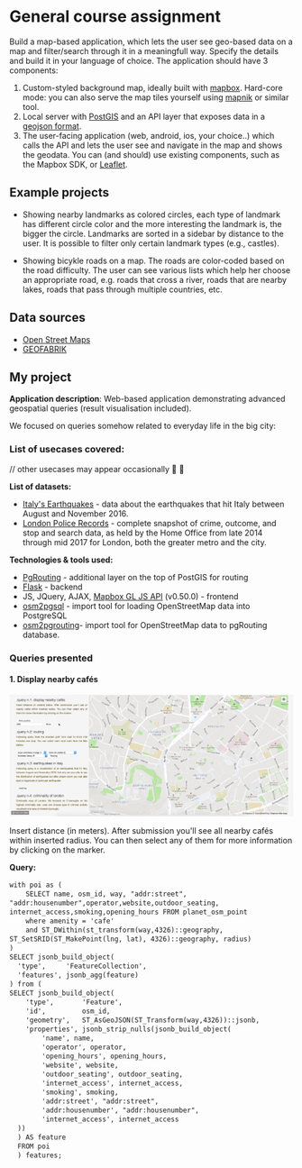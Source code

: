 # General course assignment

Build a map-based application, which lets the user see geo-based data on a map and filter/search through it in a meaningfull way. Specify the details and build it in your language of choice. The application should have 3 components:

1. Custom-styled background map, ideally built with [mapbox](http://mapbox.com). Hard-core mode: you can also serve the map tiles yourself using [mapnik](http://mapnik.org/) or similar tool.
2. Local server with [PostGIS](http://postgis.net/) and an API layer that exposes data in a [geojson format](http://geojson.org/).
3. The user-facing application (web, android, ios, your choice..) which calls the API and lets the user see and navigate in the map and shows the geodata. You can (and should) use existing components, such as the Mapbox SDK, or [Leaflet](http://leafletjs.com/).

## Example projects

- Showing nearby landmarks as colored circles, each type of landmark has different circle color and the more interesting the landmark is, the bigger the circle. Landmarks are sorted in a sidebar by distance to the user. It is possible to filter only certain landmark types (e.g., castles).

- Showing bicykle roads on a map. The roads are color-coded based on the road difficulty. The user can see various lists which help her choose an appropriate road, e.g. roads that cross a river, roads that are nearby lakes, roads that pass through multiple countries, etc.

## Data sources

- [Open Street Maps](https://www.openstreetmap.org/)
- [GEOFABRIK](https://www.geofabrik.de/)

## My project



**Application description**: Web-based application demonstrating advanced geospatial queries (result visualisation included).

We focused on queries somehow related to everyday life in the big city:

### List of usecases covered:

// other usecases may appear occasionally :bust_in_silhouette: :eyes: 


**List of datasets:** 

* [Italy's Earthquakes](https://www.kaggle.com/blackecho/italy-earthquakes) - data about the earthquakes that hit Italy between August and November 2016.
* [London Police Records](https://www.kaggle.com/sohier/london-police-records/) - complete snapshot of crime, outcome, and stop and search data, as held by the Home Office from late 2014 through mid 2017 for London, both the greater metro and the city.
 
**Technologies & tools used:**

* [PgRouting](https://pgrouting.org/) - additional layer on the top of PostGIS for routing 
* [Flask](http://flask.pocoo.org/) - backend
* JS, JQuery, AJAX, [Mapbox GL JS API](https://www.mapbox.com/mapbox-gl-js/api/) (v0.50.0) - frontend
* [osm2pgsql](https://github.com/openstreetmap/osm2pgsql) - import tool for loading OpenStreetMap data into PostgreSQL
* [osm2pgrouting](https://github.com/pgRouting/osm2pgrouting)- import tool for OpenStreetMap data to pgRouting database.

### Queries presented
 
#### 1. Display nearby cafés

![](uc_1.gif)

Insert distance (in meters). After submission you'll see all nearby cafés within inserted radius. 
You can then select any of them for more information by clicking on the marker.

**Query:**
```postgresql
with poi as (
	SELECT name, osm_id, way, "addr:street", "addr:housenumber",operator,website,outdoor_seating, internet_access,smoking,opening_hours FROM planet_osm_point
    where amenity = 'cafe'
    and ST_DWithin(st_transform(way,4326)::geography, ST_SetSRID(ST_MakePoint(lng, lat), 4326)::geography, radius)
)
SELECT jsonb_build_object(
  'type',     'FeatureCollection',
  'features', jsonb_agg(feature)
) from (
SELECT jsonb_build_object(
    'type',       'Feature',
    'id',         osm_id,
    'geometry',   ST_AsGeoJSON(ST_Transform(way,4326))::jsonb,
    'properties', jsonb_strip_nulls(jsonb_build_object(
   		'name', name,
    	'operator', operator,
    	'opening_hours', opening_hours,
    	'website', website,
    	'outdoor_seating', outdoor_seating,
    	'internet_access', internet_access,
    	'smoking', smoking,
    	'addr:street', "addr:street",
    	'addr:housenumber', "addr:housenumber",
    	'internet_access', internet_access
  ))
  ) AS feature
  FROM poi
  ) features;
``` 


